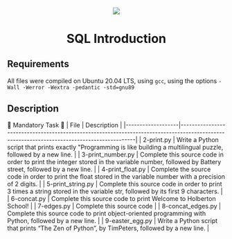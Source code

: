 <h4 align="center">
<div class=HeaderSticker>
<img src="https://media.giphy.com/media/GbH8vRmrNHdVZhouBt/giphy.gif"/>
</div>
<h1 align="center"> SQL Introduction </h1>
</h4>

## Requirements
All files were compiled on Ubuntu 20.04 LTS, using `gcc`, using the options `-Wall -Werror -Wextra -pedantic -std=gnu89`

## Description 

🌸 Mandatory Task 🌸
| File              | Description                                                                                                                                |
|-------------------|--------------------------------------------------------------------------------------------------------------------------------------------|
| 2-print.py        | Write a Python script that prints exactly "Programming is like building a multilingual puzzle, followed by a new line.                     |
| 3-print_number.py | Complete this source code in order to print the integer stored in the variable number, followed by Battery street, followed by a new line. |
| 4-print_float.py  | Complete the source code in order to print the float stored in the variable number with a precision of 2 digits.                           |
| 5-print_string.py | Complete this source code in order to print 3 times a string stored in the variable str, followed by its first 9 characters.               |
| 6-concat.py       | Complete this source code to print Welcome to Holberton School!                                                                            |
| 7-edges.py        | Complete this source code                                                                                                                  |
| 8-concat_edges.py | Complete this source code to print object-oriented programming with Python, followed by a new line.                                        |
| 9-easter_egg.py   | Write a Python script that prints “The Zen of Python”, by TimPeters, followed by a new line.                                               |

